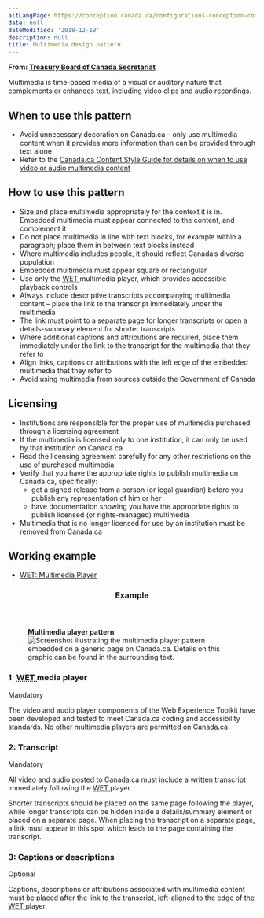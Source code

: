```yaml
---
altLangPage: https://conception.canada.ca/configurations-conception-communes/multimedia.html
date: null
dateModified: '2018-12-19'
description: null
title: Multimedia design pattern
---
```



<div>
 <p class="gc-byline">
  <strong>
   From:
   <a href="https://www.canada.ca/en/treasury-board-secretariat.html">
    Treasury Board of Canada Secretariat
   </a>
  </strong>
 </p>
 <section>
  <p>
   Multimedia is time-based media of a visual or auditory nature that complements or enhances text, including video clips and audio recordings.
  </p>
  <section>
   <h2>
    When to use this pattern
   </h2>
   <ul>
    <li>
     Avoid unnecessary decoration on Canada.ca – only use multimedia content when it provides more information than can be provided through text alone
    </li>
    <li>
     Refer to the
     <a href="https://www.canada.ca/en/treasury-board-secretariat/services/government-communications/canada-content-style-guide.html#wp6-4">
      Canada.ca Content Style Guide for details on when to use video or audio multimedia content
     </a>
    </li>
   </ul>
  </section>
  <section>
   <h2>
    How to use this pattern
   </h2>
   <ul>
    <li>
     Size and place multimedia appropriately for the context it is in. Embedded multimedia must appear connected to the content, and complement it
    </li>
    <li>
     Do not place multimedia in line with text blocks, for example within a paragraph; place them in between text blocks instead
    </li>
    <li>
     Where multimedia includes people, it should reflect Canada’s diverse population
    </li>
    <li>
     Embedded multimedia must appear square or rectangular
    </li>
    <li>
     Use only the
     <abbr title="Web Experience Toolkit">
      WET
     </abbr>
     multimedia player, which provides accessible playback controls
    </li>
    <li>
     Always include descriptive transcripts accompanying multimedia content – place the link to the transcript immediately under the multimedia
    </li>
    <li>
     The link must point to a separate page for longer transcripts or open a details-summary element for shorter transcripts
    </li>
    <li>
     Where additional captions and attributions are required, place them immediately under the link to the transcript for the multimedia that they refer to
    </li>
    <li>
     Align links, captions or attributions with the left edge of the embedded multimedia that they refer to
    </li>
    <li>
     Avoid using multimedia from sources outside the Government of Canada
    </li>
   </ul>
  </section>
  <section>
   <h2>
    Licensing
   </h2>
   <ul>
    <li>
     Institutions are responsible for the proper use of multimedia purchased through a licensing agreement
    </li>
    <li>
     If the multimedia is licensed only to one institution, it can only be used by that institution on Canada.ca
    </li>
    <li>
     Read the licensing agreement carefully for any other restrictions on the use of purchased multimedia
    </li>
    <li>
     Verify that you have the appropriate rights to publish multimedia on Canada.ca, specifically:
     <ul>
      <li>
       get a signed release from a person (or legal guardian) before you publish any representation of him or her
      </li>
      <li>
       have documentation showing you have the appropriate rights to publish licensed (or rights-managed) multimedia
      </li>
     </ul>
    </li>
    <li>
     Multimedia that is no longer licensed for use by an institution must be removed from Canada.ca
    </li>
   </ul>
  </section>
  <section>
   <h2>
    Working example
   </h2>
   <ul>
    <li>
     <a href="https://wet-boew.github.io/v4.0-ci/demos/multimedia/multimedia-en.html">
      WET: Multimedia Player
     </a>
    </li>
   </ul>
  </section>
  <section class="panel panel-primary">
   <header class="panel-heading">
    <h3 class="panel-title">
     Example
    </h3>
   </header>
   <div class="panel-body">
    <figure class="mrgn-bttm-sm">
     <figcaption class="text-center">
      <b>
       Multimedia player pattern
      </b>
     </figcaption>
     <img alt="Screenshot illustrating the multimedia player pattern embedded on a generic page on Canada.ca. Details on this graphic can be found in the surrounding text." class="img-responsive center-block" src="https://www.canada.ca/content/dam/tbs-sct/images/government-communications/canada-content-style-guide/video-multimedia-pattern-eng.jpg"/>
    </figure>
   </div>
  </section>
  <section>
   <h3>
    1:
    <abbr title="Web Experience Toolkit">
     WET
    </abbr>
    media player
   </h3>
   <p>
    <span class="label label-danger">
     Mandatory
    </span>
   </p>
   <p>
    The video and audio player components of the Web Experience Toolkit have been developed and tested to meet Canada.ca coding and accessibility standards. No other multimedia players are permitted on Canada.ca.
   </p>
  </section>
  <section>
   <h3>
    2: Transcript
   </h3>
   <p>
    <span class="label label-danger">
     Mandatory
    </span>
   </p>
   <p>
    All video and audio posted to Canada.ca must include a written transcript immediately following the
    <abbr title="Web Experience Toolkit">
     WET
    </abbr>
    player.
   </p>
   <p>
    Shorter transcripts should be placed on the same page following the player, while longer transcripts can be hidden inside a details/summary element or placed on a separate page. When placing the transcript on a separate page, a link must appear in this spot which leads to the page containing the transcript.
   </p>
  </section>
  <section>
   <h3>
    3: Captions or descriptions
   </h3>
   <p>
    <span class="label label-info">
     Optional
    </span>
   </p>
   <p>
    Captions, descriptions or attributions associated with multimedia content must be placed after the link to the transcript, left-aligned to the edge of the
    <abbr title="Web Experience Toolkit">
     WET
    </abbr>
    player.
   </p>
  </section>
 </section>
</div>





